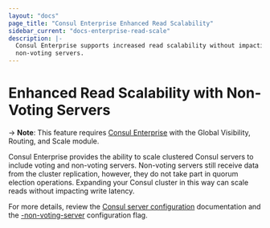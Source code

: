 ```yaml
---
layout: "docs"
page_title: "Consul Enterprise Enhanced Read Scalability"
sidebar_current: "docs-enterprise-read-scale"
description: |-
  Consul Enterprise supports increased read scalability without impacting write latency by introducing
  non-voting servers.
---
```


# Enhanced Read Scalability with Non-Voting Servers

-> **Note**: This feature requires [Consul Enterprise](https://www.hashicorp.com/products/consul/) with the Global Visibility, Routing, and Scale module.

Consul Enterprise provides the ability to scale clustered Consul servers
to include voting and non-voting servers. Non-voting servers still receive data from the cluster replication,
however, they do not take part in quorum election operations. Expanding your Consul cluster in this way can scale
reads without impacting write latency. 

For more details, review the [Consul server configuration](https://www.consul.io/docs/agent/options.html) 
documentation and the [-non-voting-server](https://www.consul.io/docs/agent/options.html#_non_voting_server)
configuration flag.
